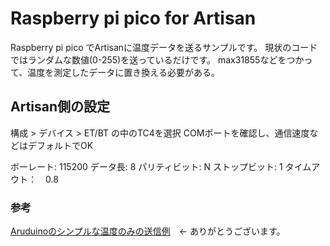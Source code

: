 # Raspberry pi pico for Artisan

Raspberry pi pico でArtisanに温度データを送るサンプルです。
現状のコードではランダムな数値(0-255)を送っているだけです。
max31855などをつかって、温度を測定したデータに置き換える必要がある。


## Artisan側の設定

構成 > デバイス > ET/BT の中のTC4を選択
COMポートを確認し、通信速度などはデフォルトでOK

ボーレート: 115200
データ長:   8
パリティビット: N
ストップビット: 1
タイムアウト：　0.8

### 参考
[Aruduinoのシンプルな温度のみの送信例](https://github.com/FilePhil/TC4-Emulator)　<- ありがとうございます。
